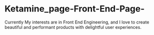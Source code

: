 # Ketamine_page-Front-End-Page-
Currently My interests are in Front End Engineering, and I love to create beautiful and performant products with delightful user experiences.
